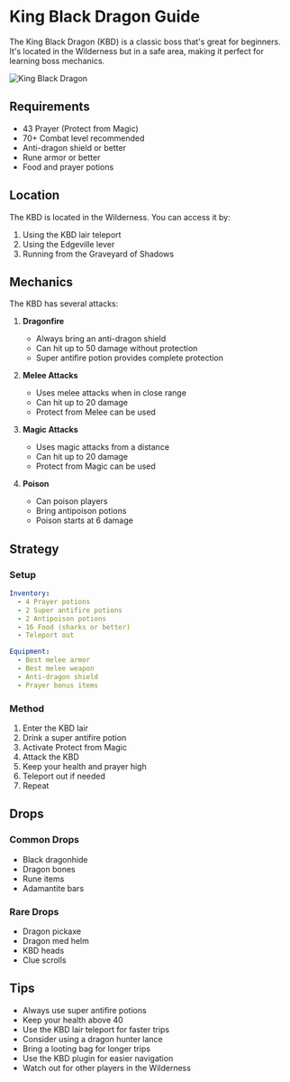 # King Black Dragon Guide

The King Black Dragon (KBD) is a classic boss that's great for beginners. It's located in the Wilderness but in a safe area, making it perfect for learning boss mechanics.

![King Black Dragon](/img/rs/bosses/kbd.webp)

## Requirements

- 43 Prayer (Protect from Magic)
- 70+ Combat level recommended
- Anti-dragon shield or better
- Rune armor or better
- Food and prayer potions

## Location

The KBD is located in the Wilderness. You can access it by:
1. Using the KBD lair teleport
2. Using the Edgeville lever
3. Running from the Graveyard of Shadows


## Mechanics

The KBD has several attacks:

1. **Dragonfire**
   - Always bring an anti-dragon shield
   - Can hit up to 50 damage without protection
   - Super antifire potion provides complete protection

2. **Melee Attacks**
   - Uses melee attacks when in close range
   - Can hit up to 20 damage
   - Protect from Melee can be used

3. **Magic Attacks**
   - Uses magic attacks from a distance
   - Can hit up to 20 damage
   - Protect from Magic can be used

4. **Poison**
   - Can poison players
   - Bring antipoison potions
   - Poison starts at 6 damage

## Strategy

### Setup

```yaml
Inventory:
  - 4 Prayer potions
  - 2 Super antifire potions
  - 2 Antipoison potions
  - 16 Food (sharks or better)
  - Teleport out

Equipment:
  - Best melee armor
  - Best melee weapon
  - Anti-dragon shield
  - Prayer bonus items
```

### Method

1. Enter the KBD lair
2. Drink a super antifire potion
3. Activate Protect from Magic
4. Attack the KBD
5. Keep your health and prayer high
6. Teleport out if needed
7. Repeat

## Drops

### Common Drops
- Black dragonhide
- Dragon bones
- Rune items
- Adamantite bars

### Rare Drops
- Dragon pickaxe
- Dragon med helm
- KBD heads
- Clue scrolls

## Tips

- Always use super antifire potions
- Keep your health above 40
- Use the KBD lair teleport for faster trips
- Consider using a dragon hunter lance
- Bring a looting bag for longer trips
- Use the KBD plugin for easier navigation
- Watch out for other players in the Wilderness
